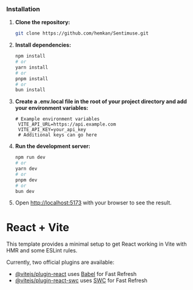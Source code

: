 ### Installation

1. **Clone the repository:**

   ```bash
   git clone https://github.com/hemkan/Sentimuse.git
   ```

2. **Install dependencies:**

   ```bash
   npm install
   # or
   yarn install
   # or
   pnpm install
   # or
   bun install
   ```

3. **Create a .env.local file in the root of your project directory and add your environment variables:**

   ```env
   # Example environment variables
    VITE_API_URL=https://api.example.com
    VITE_API_KEY=your_api_key
    # Additional keys can go here
   ```

4. **Run the development server:**

   ```bash
   npm run dev
   # or
   yarn dev
   # or
   pnpm dev
   # or
   bun dev
   ```

5. Open [http://localhost:5173](http://localhost:5173) with your browser to see the result.

# React + Vite

This template provides a minimal setup to get React working in Vite with HMR and some ESLint rules.

Currently, two official plugins are available:

- [@vitejs/plugin-react](https://github.com/vitejs/vite-plugin-react/blob/main/packages/plugin-react/README.md) uses [Babel](https://babeljs.io/) for Fast Refresh
- [@vitejs/plugin-react-swc](https://github.com/vitejs/vite-plugin-react-swc) uses [SWC](https://swc.rs/) for Fast Refresh
